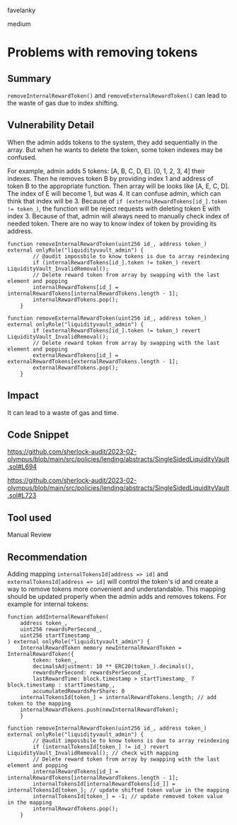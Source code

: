 favelanky

medium

# Problems with removing tokens

## Summary

`removeInternalRewardToken()`  and `removeExternalRewardToken()` can lead to the waste of gas due to index shifting.

## Vulnerability Detail

When the admin adds tokens to the system, they add sequentially in the array. But when he wants to delete the token, some token indexes may be confused.

For example, admin adds 5 tokens:  [A, B, C, D, E]. [0, 1, 2, 3, 4] their indexes. Then he removes token B by providing index 1 and address of token B to the appropriate function. Then array will be looks like [A, E, C, D]. The index of E will become 1, but was 4. It can confuse admin, which can think that index will be 3.
Because of  `if (externalRewardTokens[id_].token != token_)`, the function will be reject requests with deleting token E with index 3. 
Because of that, admin will always need to manually check index of needed token. There are no way to know index of token by providing its address.

```Solidity     
function removeInternalRewardToken(uint256 id_, address token_) external onlyRole("liquidityvault_admin") {
        // @audit impossbile to know tokens is due to array reindexing
        if (internalRewardTokens[id_].token != token_) revert LiquidityVault_InvalidRemoval();
        // Delete reward token from array by swapping with the last element and popping
        internalRewardTokens[id_] = internalRewardTokens[internalRewardTokens.length - 1];
        internalRewardTokens.pop();
    }
```

```Solidity
function removeExternalRewardToken(uint256 id_, address token_) external onlyRole("liquidityvault_admin") {
        if (externalRewardTokens[id_].token != token_) revert LiquidityVault_InvalidRemoval();
        // Delete reward token from array by swapping with the last element and popping
        externalRewardTokens[id_] = externalRewardTokens[externalRewardTokens.length - 1];
        externalRewardTokens.pop();
    }
```

## Impact

 It can lead to a waste of gas and time.

## Code Snippet

https://github.com/sherlock-audit/2023-02-olympus/blob/main/src/policies/lending/abstracts/SingleSidedLiquidityVault.sol#L694

https://github.com/sherlock-audit/2023-02-olympus/blob/main/src/policies/lending/abstracts/SingleSidedLiquidityVault.sol#L723

## Tool used

Manual Review

## Recommendation

Adding mapping `internalTokensId[address => id]` and `externalTokensId[address => id]` will control the token's id and create a way to remove tokens more convenient and understandable.
This mapping should be updated properly when the admin adds and removes tokens. For example for internal tokens:

```Solidity
function addInternalRewardToken(
	address token_,
	uint256 rewardsPerSecond_,
	uint256 startTimestamp_
) external onlyRole("liquidityvault_admin") {
	InternalRewardToken memory newInternalRewardToken = InternalRewardToken({
		token: token_,
		decimalsAdjustment: 10 ** ERC20(token_).decimals(),
		rewardsPerSecond: rewardsPerSecond_,
		lastRewardTime: block.timestamp > startTimestamp_ ? block.timestamp : startTimestamp_,
		accumulatedRewardsPerShare: 0
	internalTokensId[token_] = internalRewardTokens.length; // add token to the mapping
	internalRewardTokens.push(newInternalRewardToken);
    }
```


```Solidity     
function removeInternalRewardToken(uint256 id_, address token_) external onlyRole("liquidityvault_admin") {
        // @audit impossbile to know tokens is due to array reindexing
        if (internalTokensId[token_] != id_) revert LiquidityVault_InvalidRemoval(); // check with mapping
        // Delete reward token from array by swapping with the last element and popping
        internalRewardTokens[id_] = internalRewardTokens[internalRewardTokens.length - 1];
        internalTokensId[internalRewardTokens[id_]] = internalTokensId[token_]; // update shifted token value in the mapping
        internalTokensId[token_] = -1; // update removed token value in the mapping
        internalRewardTokens.pop();
    }
```
